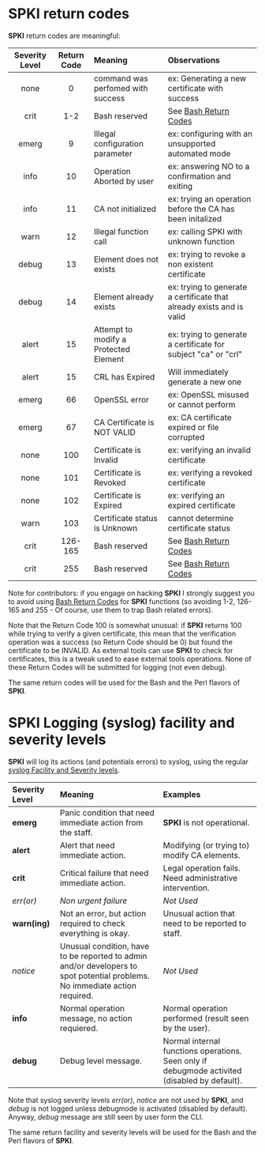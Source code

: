 [Bash Return Codes]: http://tldp.org/LDP/abs/html/exitcodes.html
[syslog Facility and Severity levels]: http://en.wikipedia.org/wiki/Syslog

# SPKI return codes

**SPKI** return codes are meaningful:

Severity Level  | Return Code | Meaning                           | Observations
:--------------:|:----------:| :-------------------------------- | :-----------------
none  | 0       | command was perfomed with success     | ex: Generating a new certificate with success
crit  | 1-2     | Bash reserved                         | See [Bash Return Codes] 
emerg | 9       | Illegal configuration parameter       | ex: configuring with an unsupported automated mode
info  | 10      | Operation Aborted by user             | ex: answering NO to a confirmation and exiting
info  | 11      | CA not initialized                    | ex: trying an operation before the CA has been initalized
warn  | 12      | Illegal function call                 | ex: calling SPKI with unknown function
debug | 13      | Element does not exists               | ex: trying to revoke a non existent certificate
debug | 14      | Element already exists                | ex: trying to generate a certificate that already exists and is valid
alert | 15      | Attempt to modify a Protected Element | ex: trying to generate a certificate for subject "ca" or "crl"
alert | 15      | CRL has Expired                       | Will immediately generate a new one
emerg | 66      | OpenSSL error                         | ex: OpenSSL misused or cannot perform
emerg | 67      | CA Certificate is NOT VALID           | ex: CA certificate expired or file corrupted
none  | 100     | Certificate is Invalid                | ex: verifying an invalid certificate
none  | 101     | Certificate is Revoked                | ex: verifying a revoked certificate
none  | 102     | Certificate is Expired                | ex: verifying an expired certificate
warn  | 103     | Certificate status is Unknown         | cannot determine certificate status
crit  | 126-165 | Bash reserved                         | See [Bash Return Codes]
crit  | 255     | Bash reserved                         | See [Bash Return Codes]

Note for contributors: if you engage on hacking **SPKI** I strongly suggest you to avoid using [Bash Return Codes] for **SPKI** functions (so avoiding 1-2, 126-165 and 255 - Of course, use them to trap Bash related errors).

Note that the Return Code 100 is somewhat unusual: if **SPKI** returns 100 while trying to verify a given certificate, this mean that the verification operation was a success (so Return Code should be 0) but found the certificate to be INVALID. As external tools can use **SPKI** to check for certificates, this is a tweak used to ease external tools operations. None of these Return Codes will be submitted for logging (not even debug).


The same return codes will be used for the Bash and the Perl flavors of **SPKI**.

# SPKI Logging (syslog) facility and severity levels

**SPKI** will log its actions (and potentials errors) to syslog, using the regular [syslog Facility and Severity levels].

Severity Level | Meaning | Examples
:------------- | :------ | :------------ 
**emerg**      | Panic condition that need immediate action from the staff. | **SPKI** is not operational.
**alert**      | Alert that need immediate action. | Modifying (or trying to) modify CA elements.
**crit**       | Critical failure that need immediate action. | Legal operation fails. Need administrative intervention.
*err(or)*      | *Non urgent failure* | *Not Used*
**warn(ing)**  | Not an error, but action required to check everything is okay. | Unusual action that need to be reported to staff.
*notice*       | Unusual condition, have to be reported to admin and/or developers to spot potential problems. No immediate action required. | *Not Used*
**info**       | Normal operation message, no action requiered. | Normal operation performed (result seen by the user).
**debug**      | Debug level message. | Normal internal functions operations. Seen only if debugmode activited (disabled by default).

Note that syslog severity levels *err(or)*, *notice* are not used by **SPKI**, and *debug* is not logged unless debugmode is activated (disabled by default). Anyway, *debug* message are still seen by user form the CLI.

The same return facility and severity levels will be used for the Bash and the Perl flavors of **SPKI**.
